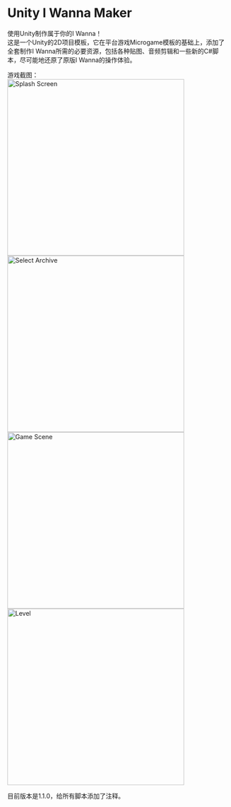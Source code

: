 # Unity I Wanna Maker
使用Unity制作属于你的I Wanna！  
这是一个Unity的2D项目模板，它在平台游戏Microgame模板的基础上，添加了全套制作I Wanna所需的必要资源，包括各种贴图、音频剪辑和一些新的C#脚本，尽可能地还原了原版I Wanna的操作体验。  

游戏截图：  
<img src="https://github.com/Karasukaigan/unity-i-wanna-maker/blob/main/Screenshots/Splash%20Screen.png" alt="Splash Screen" height="400">  
<img src="https://github.com/Karasukaigan/unity-i-wanna-maker/blob/main/Screenshots/Select%20Archive.png" alt="Select Archive" height="400">  
<img src="https://github.com/Karasukaigan/unity-i-wanna-maker/blob/main/Screenshots/Game%20Scene.png" alt="Game Scene" height="400">  
<img src="https://github.com/Karasukaigan/unity-i-wanna-maker/blob/main/Screenshots/Level.png" alt="Level" height="400">  
  
目前版本是1.1.0，给所有脚本添加了注释。
